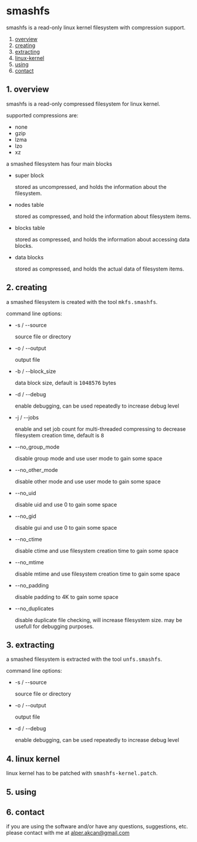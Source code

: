 # smashfs #

smashfs is a read-only linux kernel filesystem with compression support.

1. <a href="#1-overview">overview</a>
2. <a href="#2-creating">creating</a>
3. <a href="#3-extracting">extracting</a>
4. <a href="#4-linux-kernel">linux-kernel</a>
4. <a href="#5-using">using</a>
6. <a href="#6-contact">contact</a>

## 1. overview ##

smashfs is a read-only compressed filesystem for linux kernel.

supported compressions are:

* none
* gzip
* lzma
* lzo
* xz

a smashed filesystem has four main blocks

* super block

  stored as uncompressed, and holds the information about the filesystem.

* nodes table

  stored as compressed, and hold the information about filesystem items.

* blocks table

  stored as compressed, and holds the information about accessing data blocks.

* data blocks

  stored as compressed, and holds the actual data of filesystem items.

## 2. creating ##

a smashed filesystem is created with the tool <tt>mkfs.smashfs</tt>.

command line options:

* -s / --source

  source file or directory

* -o / --output

  output file

* -b / --block_size

  data block size, default is <tt>1048576</tt> bytes

* -d / --debug

  enable debugging, can be used repeatedly to increase debug level

* -j / --jobs

  enable and set job count for multi-threaded compressing to decrease filesystem creation time,
  default is <tt>8</tt>

* --no_group_mode

  disable group mode and use user mode to gain some space

* --no_other_mode

  disable other mode and use user mode to gain some space

* --no_uid

  disable uid and use 0 to gain some space

* --no_gid

  disable gui and use 0 to gain some space

* --no_ctime

  disable ctime and use filesystem creation time to gain some space

* --no_mtime

  disable mtime and use filesystem creation time to gain some space

* --no_padding

  disable padding to 4K to gain some space

* --no_duplicates

  disable duplicate file checking, will increase filesystem size.
  may be usefull for debugging purposes.

## 3. extracting ##

a smashed filesystem is extracted with the tool <tt>unfs.smashfs</tt>.

command line options:

* -s / --source

  source file or directory

* -o / --output

  output file

* -d / --debug

  enable debugging, can be used repeatedly to increase debug level

## 4. linux kernel ##

linux kernel has to be patched with <tt>smashfs-kernel.patch</tt>.

## 5. using ##

## 6. contact ##

if you are using the software and/or have any questions, suggestions, etc. please contact with me at alper.akcan@gmail.com
